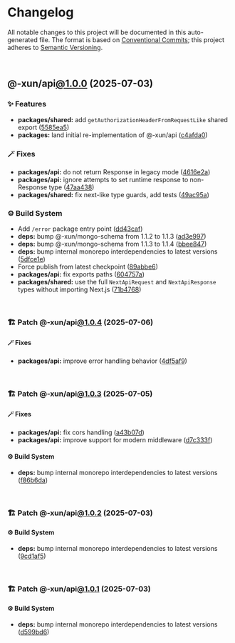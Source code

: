 # Changelog

All notable changes to this project will be documented in this auto-generated
file. The format is based on [Conventional Commits][1];
this project adheres to [Semantic Versioning][2].

<br />

## @-xun/api[@1.0.0][3] (2025-07-03)

### ✨ Features

- **packages/shared:** add `getAuthorizationHeaderFromRequestLike` shared export ([5585ea5][4])
- **packages:** land initial re-implementation of @-xun/api ([c4afda0][5])

### 🪄 Fixes

- **packages/api:** do not return Response in legacy mode ([4616e2a][6])
- **packages/api:** ignore attempts to set runtime response to non-Response type ([47aa438][7])
- **packages/shared:** fix next-like type guards, add tests ([49ac95a][8])

### ⚙️ Build System

- Add `/error` package entry point ([dd43caf][9])
- **deps:** bump @-xun/mongo-schema from 1.1.2 to 1.1.3 ([ad3e997][10])
- **deps:** bump @-xun/mongo-schema from 1.1.3 to 1.1.4 ([bbee847][11])
- **deps:** bump internal monorepo interdependencies to latest versions ([5dfce1e][12])
- Force publish from latest checkpoint ([89abbe6][13])
- **packages/api:** fix exports paths ([604757a][14])
- **packages/shared:** use the full `NextApiRequest` and `NextApiResponse` types without importing Next.js ([71b4768][15])

<br />

### 🏗️ Patch @-xun/api[@1.0.4][16] (2025-07-06)

#### 🪄 Fixes

- **packages/api:** improve error handling behavior ([4df5af9][17])

<br />

### 🏗️ Patch @-xun/api[@1.0.3][18] (2025-07-05)

#### 🪄 Fixes

- **packages/api:** fix cors handling ([a43b07d][19])
- **packages/api:** improve support for modern middleware ([d7c333f][20])

#### ⚙️ Build System

- **deps:** bump internal monorepo interdependencies to latest versions ([f86b6da][21])

<br />

### 🏗️ Patch @-xun/api[@1.0.2][22] (2025-07-03)

#### ⚙️ Build System

- **deps:** bump internal monorepo interdependencies to latest versions ([9cd1af5][23])

<br />

### 🏗️ Patch @-xun/api[@1.0.1][24] (2025-07-03)

#### ⚙️ Build System

- **deps:** bump internal monorepo interdependencies to latest versions ([d599bd6][25])

[1]: https://conventionalcommits.org
[2]: https://semver.org
[3]: https://github.com/Xunnamius/api-utils/compare/@-xun/api@0.0.0-init...@-xun/api@1.0.0
[4]: https://github.com/Xunnamius/api-utils/commit/5585ea57aa67c979523ec530243ab41d89ed5961
[5]: https://github.com/Xunnamius/api-utils/commit/c4afda0d61461e2b8dbcd661149b30468970d4eb
[6]: https://github.com/Xunnamius/api-utils/commit/4616e2ae80d6d3bce050b940e4676a500ab6af1b
[7]: https://github.com/Xunnamius/api-utils/commit/47aa438b6e2fa7eafca197bd09da4c9971b3c552
[8]: https://github.com/Xunnamius/api-utils/commit/49ac95a31e0bee5f9dee84ee70041edf855c2277
[9]: https://github.com/Xunnamius/api-utils/commit/dd43caf0e5d04049aa699f225be601c9952cb596
[10]: https://github.com/Xunnamius/api-utils/commit/ad3e99709163d81914d87de39a452ddad00e77b9
[11]: https://github.com/Xunnamius/api-utils/commit/bbee847846ea7aea6b822dc90669b88000adcba8
[12]: https://github.com/Xunnamius/api-utils/commit/5dfce1e73feac3dc40d1dbf743ce9af406dbb386
[13]: https://github.com/Xunnamius/api-utils/commit/89abbe6937ec39fc9d2eb19430d0e8d5b1321810
[14]: https://github.com/Xunnamius/api-utils/commit/604757a04c1246bf80c15a6caaa0e98300681eba
[15]: https://github.com/Xunnamius/api-utils/commit/71b4768957b597ca1b5c617189c9042977d621ab
[16]: https://github.com/Xunnamius/api-utils/compare/@-xun/api@1.0.3...@-xun/api@1.0.4
[17]: https://github.com/Xunnamius/api-utils/commit/4df5af90e8c8c183b6b76a3742f17a8028208836
[18]: https://github.com/Xunnamius/api-utils/compare/@-xun/api@1.0.2...@-xun/api@1.0.3
[19]: https://github.com/Xunnamius/api-utils/commit/a43b07d9c7bde1fd369f583f8592e9f5cbe4c101
[20]: https://github.com/Xunnamius/api-utils/commit/d7c333f400df0a05008510842532ddd95e9fc938
[21]: https://github.com/Xunnamius/api-utils/commit/f86b6da3746432264ea1e1b00e1751b0fe171fe2
[22]: https://github.com/Xunnamius/api-utils/compare/@-xun/api@1.0.1...@-xun/api@1.0.2
[23]: https://github.com/Xunnamius/api-utils/commit/9cd1af53c9f08bf74ac71b1f8924f654c5cc5c2f
[24]: https://github.com/Xunnamius/api-utils/compare/@-xun/api@1.0.0...@-xun/api@1.0.1
[25]: https://github.com/Xunnamius/api-utils/commit/d599bd64b164b6e85a698e3eb503c87928b45e16
